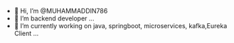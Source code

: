 - 👋 Hi, I’m @MUHAMMADDIN786
- 👀 I’m backend developer ...
- 🌱 I’m currently working on java, springboot, microservices, kafka,Eureka Client ...

<!---
MUHAMMADDIN786/MUHAMMADDIN786 is a ✨ special ✨ repository because its `README.md` (this file) appears on your GitHub profile.
You can click the Preview link to take a look at your changes.
--->
